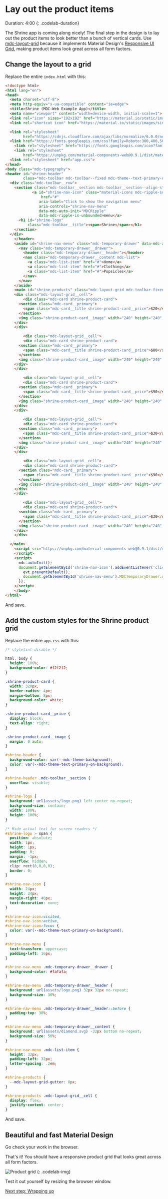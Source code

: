 <!--docs:
title: "5. Lay out the product items"
layout: landing
section: codelabs
path: /codelabs/beautiful-sites-simplified/5-layout/
-->

<!--
This is a simplified version of Building Beautiful Sites with MDC web
edited for a non-technical audience
-->


# Lay out the product items

Duration: 4:00
 {: .codelab-duration}

The Shrine app is coming along nicely! The final step in the design is to lay out the product items to look better than a bunch of vertical cards. Use [mdc-layout-grid](https://github.com/material-components/material-components-web/tree/master/packages/mdc-layout-grid) because it implements Material Design's [Responsive UI Grid](https://material.io/guidelines/layout/responsive-ui.html#responsive-ui-grid), making product items look great across all form factors.

## Change the layout to a grid

Replace the entire `index.html` with this:

```html
<!doctype html>
<html lang="en">
<head>
  <meta charset="utf-8">
  <meta http-equiv="x-ua-compatible" content="ie=edge">
  <title>Shrine (MDC-Web Example App)</title>
  <meta name="viewport" content="width=device-width, initial-scale=1">
  <link rel="icon" sizes="192x192" href="https://material.io/static/images/simple-lp/favicons/components-192x192.png">
  <link rel="shortcut icon" href="https://material.io/static/images/simple-lp/favicons/components-72x72.png">

  <link rel="stylesheet"
        href="https://cdnjs.cloudflare.com/ajax/libs/normalize/6.0.0/normalize.min.css">
  <link href="https://fonts.googleapis.com/css?family=Roboto:300,400,500,700" rel="stylesheet">
	<link rel="stylesheet" href="https://fonts.googleapis.com/icon?family=Material+Icons">
	<link rel="stylesheet"
        href="https://unpkg.com/material-components-web@0.9.1/dist/material-components-web.min.css">
  <link rel="stylesheet" href="app.css">
</head>
<body class="mdc-typography">
<header id="shrine-header"
        class="mdc-toolbar mdc-toolbar--fixed mdc-theme--text-primary-on-background">
  <div class="mdc-toolbar__row">
    <section class="mdc-toolbar__section mdc-toolbar__section--align-start">
			<a id="shrine-nav-icon" class="material-icons mdc-ripple-surface"
			    href="#"
			   aria-label="Click to show the navigation menu"
			   aria-controls="shrine-nav-menu"
			   data-mdc-auto-init="MDCRipple"
			   data-mdc-ripple-is-unbounded>menu</a>
      <h1 id="shrine-logo"
          class="mdc-toolbar__title"><span>Shrine</span></h1>
    </section>
  </div>
	</header>
	<aside id="shrine-nav-menu" class="mdc-temporary-drawer" data-mdc-auto-init="MDCTemporaryDrawer">
	  <nav class="mdc-temporary-drawer__drawer">
	    <header class="mdc-temporary-drawer__header"></header>
	    <nav class="mdc-temporary-drawer__content mdc-list">
	      <a class="mdc-list-item" href="#">Home</a>
	      <a class="mdc-list-item" href="#">Clothing</a>
	      <a class="mdc-list-item" href="#">Popsicles</a>
	    </nav>
	  </nav>
	</aside>
	<main id="shrine-products" class="mdc-layout-grid mdc-toolbar-fixed-adjust">
    <div class="mdc-layout-grid__cell">
		<div class="mdc-card shrine-product-card">
      <section class="mdc-card__primary">
        <span class="mdc-card__title shrine-product-card__price">$20</span>
      </section>
      <img class="shrine-product-card__image" width="240" height="240" alt="Sunglasses" src="assets/sunnies.png">
    </div>
    </div>

		<div class="mdc-layout-grid__cell">
		<div class="mdc-card shrine-product-card">
      <section class="mdc-card__primary">
        <span class="mdc-card__title shrine-product-card__price">$80</span>
      </section>
      <img class="shrine-product-card__image" width="240" height="240" alt="Shoes" src="assets/chucks.png">
    </div>
    </div>

		<div class="mdc-layout-grid__cell">
		<div class="mdc-card shrine-product-card">
      <section class="mdc-card__primary">
        <span class="mdc-card__title shrine-product-card__price">$90</span>
      </section>
      <img class="shrine-product-card__image" width="240" height="240" alt="Beach ball" src="assets/beachball.png">
    </div>
    </div>

		<div class="mdc-layout-grid__cell">
		<div class="mdc-card shrine-product-card">
      <section class="mdc-card__primary">
        <span class="mdc-card__title shrine-product-card__price">$30</span>
      </section>
      <img class="shrine-product-card__image" width="240" height="240" alt="Backpack" src="assets/backpack.png">
    </div>
    </div>

		<div class="mdc-layout-grid__cell">
		<div class="mdc-card shrine-product-card">
      <section class="mdc-card__primary">
        <span class="mdc-card__title shrine-product-card__price">$90</span>
      </section>
      <img class="shrine-product-card__image" width="240" height="240" alt="Clock" src="assets/clock.png">
    </div>
    </div>

		<div class="mdc-layout-grid__cell">
		<div class="mdc-card shrine-product-card">
      <section class="mdc-card__primary">
        <span class="mdc-card__title shrine-product-card__price">$30</span>
      </section>
      <img class="shrine-product-card__image" width="240" height="240" alt="Fish bowl" src="assets/fishbowl.png">
    </div>
    </div>

  </main>
	<script src="https://unpkg.com/material-components-web@0.9.1/dist/material-components-web.min.js">
	</script>
	<script>
	  mdc.autoInit();
	  document.getElementById('shrine-nav-icon').addEventListener('click', function(evt) {
	    evt.preventDefault();
	    document.getElementById('shrine-nav-menu').MDCTemporaryDrawer.open = true;
	  });
	</script>
	</body>
</html>
```

And save.

## Add the custom styles for the Shrine product grid

Replace the entire `app.css` with this:

```css
/* stylelint-disable */

html, body {
  height: 100%;
  background-color: #f2f2f2;
}

.shrine-product-card {
  width: 320px;
  border-radius: 4px;
  margin-bottom: 8px;
  background-color: white;
}

.shrine-product-card__price {
  display: block;
  text-align: right;
}

.shrine-product-card__image {
  margin: 0 auto;
}

#shrine-header {
  background-color: var(--mdc-theme-background);
  color: var(--mdc-theme-text-primary-on-background);
}

#shrine-header .mdc-toolbar__section {
  overflow: visible;
}

#shrine-logo {
  background: url(assets/logo.png) left center no-repeat;
  background-size: contain;
  width: 100%;
  height: 100%;
}

/* Hide actual text for screen readers */
#shrine-logo > span {
  position: absolute;
  width: 1px;
  height: 1px;
  padding: 0;
  margin: -1px;
  overflow: hidden;
  clip: rect(0,0,0,0);
  border: 0;
}

#shrine-nav-icon {
  width: 24px;
  height: 24px;
  margin-right: 40px;
  text-decoration: none;
}

#shrine-nav-icon:visited,
#shrine-nav-icon:active,
#shrine-nav-icon:focus {
  color: var(--mdc-theme-text-primary-on-background);
}

#shrine-nav-menu {
  text-transform: uppercase;
  padding-left: 16px;
}

#shrine-nav-menu .mdc-temporary-drawer__drawer {
  background-color: #fafafa;
}

#shrine-nav-menu .mdc-temporary-drawer__header {
  background: url(assets/logo.png) 32px 32px no-repeat;
  background-size: 30%;
}

#shrine-nav-menu .mdc-temporary-drawer__header::before {
  padding-top: 30%;
}

#shrine-nav-menu .mdc-temporary-drawer__content {
  background: url(assets/diamond.svg) -32px bottom no-repeat;
  background-size: 50%;
}

#shrine-nav-menu .mdc-list-item {
  height: 32px;
  padding-left: 32px;
  letter-spacing: .2em;
}

#shrine-products {
  --mdc-layout-grid-gutter: 8px;
}

#shrine-products .mdc-layout-grid__cell {
  display: flex;
  justify-content: center;
}
```

And save.

## Beautiful and fast Material Design

Go check your work in the browser.

That's it! You should have a responsive product grid that looks great across all form factors.

![Product grid](img/07-responsive.png)
{: .codelab-img}

Test it out yourself by resizing the browser window.

[Next step: Wrapping up](./6-wrapping-up.md)
